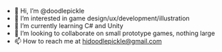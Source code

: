 - 👋 Hi, I’m @doodlepickle
- 👀 I’m interested in game design/ux/development/illustration
- 🌱 I’m currently learning C# and Unity
- 💞️ I’m looking to collaborate on small prototype games, nothing large
- 📫 How to reach me at hidoodlepickle@gmail.com

<!---
doodlepickle/doodlepickle is a ✨ special ✨ repository because its `README.md` (this file) appears on your GitHub profile.
You can click the Preview link to take a look at your changes.
--->
